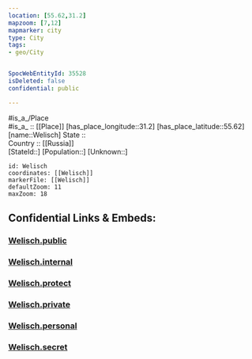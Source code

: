 ```yaml
---
location: [55.62,31.2] 
mapzoom: [7,12] 
mapmarker: city 
type: City
tags:
- geo/City


SpocWebEntityId: 35528
isDeleted: false
confidential: public

---
```

#is_a_/Place  
#is_a_ :: [[Place]] 
[has_place_longitude::31.2] 
[has_place_latitude::55.62] 
[name::Welisch] 
State ::  
Country :: [[Russia]]  
[StateId::] 
[Population::] 
[Unknown::] 


```leaflet
id: Welisch
coordinates: [[Welisch]] 
markerFile: [[Welisch]] 
defaultZoom: 11 
maxZoom: 18
```


## Confidential Links & Embeds: 

### [Welisch.public](/_public/\Earth\Continent\Europe\Europe~East\Russia\Russia~Central\Smolensk_Oblast\CityWelisch.public.md) 

### [Welisch.internal](/_internal/\Earth\Continent\Europe\Europe~East\Russia\Russia~Central\Smolensk_Oblast\CityWelisch.internal.md) 

### [Welisch.protect](/_protect/\Earth\Continent\Europe\Europe~East\Russia\Russia~Central\Smolensk_Oblast\CityWelisch.protect.md) 

### [Welisch.private](/_private/\Earth\Continent\Europe\Europe~East\Russia\Russia~Central\Smolensk_Oblast\CityWelisch.private.md) 

### [Welisch.personal](/_personal/\Earth\Continent\Europe\Europe~East\Russia\Russia~Central\Smolensk_Oblast\CityWelisch.personal.md) 

### [Welisch.secret](/_secret/\Earth\Continent\Europe\Europe~East\Russia\Russia~Central\Smolensk_Oblast\CityWelisch.secret.md)

